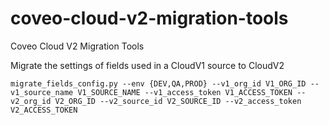 # coveo-cloud-v2-migration-tools
Coveo Cloud V2 Migration Tools

Migrate the settings of fields used in a CloudV1 source to CloudV2

 `migrate_fields_config.py --env {DEV,QA,PROD} --v1_org_id V1_ORG_ID
                                --v1_source_name V1_SOURCE_NAME
                                --v1_access_token V1_ACCESS_TOKEN --v2_org_id
                                V2_ORG_ID --v2_source_id V2_SOURCE_ID
                                --v2_access_token V2_ACCESS_TOKEN`